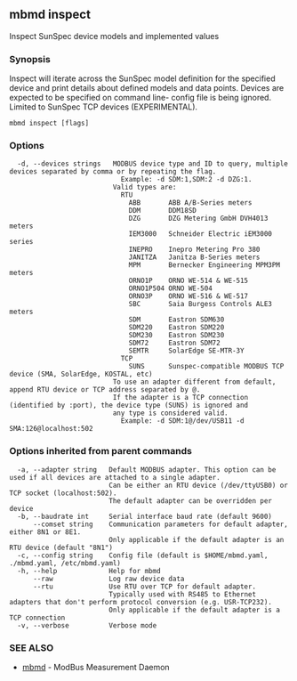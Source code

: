 ## mbmd inspect

Inspect SunSpec device models and implemented values

### Synopsis

Inspect will iterate across the SunSpec model definition for the specified device and print details about defined models and data points.
Devices are expected to be specified on command line- config file is being ignored.
Limited to SunSpec TCP devices (EXPERIMENTAL).

```
mbmd inspect [flags]
```

### Options

```
  -d, --devices strings   MODBUS device type and ID to query, multiple devices separated by comma or by repeating the flag.
                            Example: -d SDM:1,SDM:2 -d DZG:1.
                          Valid types are:
                            RTU
                              ABB       ABB A/B-Series meters
                              DDM       DDM18SD
                              DZG       DZG Metering GmbH DVH4013 meters
                              IEM3000   Schneider Electric iEM3000 series
                              INEPRO    Inepro Metering Pro 380
                              JANITZA   Janitza B-Series meters
                              MPM       Bernecker Engineering MPM3PM meters
                              ORNO1P    ORNO WE-514 & WE-515
                              ORNO1P504 ORNO WE-504
                              ORNO3P    ORNO WE-516 & WE-517
                              SBC       Saia Burgess Controls ALE3 meters
                              SDM       Eastron SDM630
                              SDM220    Eastron SDM220
                              SDM230    Eastron SDM230
                              SDM72     Eastron SDM72
                              SEMTR     SolarEdge SE-MTR-3Y
                            TCP
                              SUNS      Sunspec-compatible MODBUS TCP device (SMA, SolarEdge, KOSTAL, etc)
                          To use an adapter different from default, append RTU device or TCP address separated by @.
                          If the adapter is a TCP connection (identified by :port), the device type (SUNS) is ignored and
                          any type is considered valid.
                            Example: -d SDM:1@/dev/USB11 -d SMA:126@localhost:502
```

### Options inherited from parent commands

```
  -a, --adapter string   Default MODBUS adapter. This option can be used if all devices are attached to a single adapter.
                         Can be either an RTU device (/dev/ttyUSB0) or TCP socket (localhost:502).
                         The default adapter can be overridden per device
  -b, --baudrate int     Serial interface baud rate (default 9600)
      --comset string    Communication parameters for default adapter, either 8N1 or 8E1.
                         Only applicable if the default adapter is an RTU device (default "8N1")
  -c, --config string    Config file (default is $HOME/mbmd.yaml, ./mbmd.yaml, /etc/mbmd.yaml)
  -h, --help             Help for mbmd
      --raw              Log raw device data
      --rtu              Use RTU over TCP for default adapter.
                         Typically used with RS485 to Ethernet adapters that don't perform protocol conversion (e.g. USR-TCP232).
                         Only applicable if the default adapter is a TCP connection
  -v, --verbose          Verbose mode
```

### SEE ALSO

* [mbmd](mbmd.md)	 - ModBus Measurement Daemon

